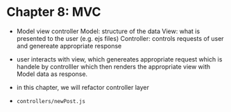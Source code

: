 # Chapter 8: MVC

- Model view controller
  Model: structure of the data
  View: what is presented to the user (e.g. ejs files)
  Controller: controls requests of user and genereate appropriate response

- user interacts with view, which genereates appropriate request which is handele by controlller which then renders the appropriate view with Model data as response.

- in this chapter, we will refactor controller layer
- `controllers/newPost.js`
